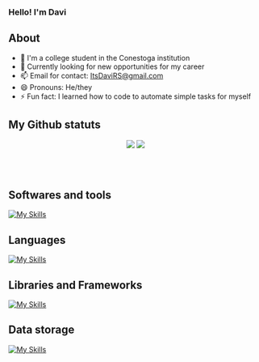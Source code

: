 ### Hello! I'm Davi

## About

- 🔭 I'm a college student in the Conestoga institution
- 🌱 Currently looking for new opportunities for my career
- 📫 Email for contact: ItsDaviRS@gmail.com
- 😄 Pronouns: He/they
- ⚡ Fun fact: I learned how to code to automate simple tasks for myself

## My Github statuts

<p align="center">
  <img src="https://gio-github-readme-stats.vercel.app/api?username=DaviRS0&theme=jolly&hide_border=true&show_icons=true&hide=issues&count_private=true&include_all_commits=true" />  
  <img src="github-readme-stats-rho-opal-62.vercel.app/api/top-langs/?username=DaviRS0&theme=jolly&hide_border=true&layout=compact&count_private=true&extra=pupperjs/core" />
</p>

  <br/><br/>

## Softwares and tools
[![My Skills](https://skillicons.dev/icons?i=git,github,blender,visualstudio,vscode,idea,pr)](https://skillicons.dev)

## Languages
[![My Skills](https://skillicons.dev/icons?i=cs,java,html,css,javascript,typescript,python,lua)](https://skillicons.dev)

## Libraries and Frameworks
[![My Skills](https://skillicons.dev/icons?i=dotnet,nextjs,nodejs,react)](https://skillicons.dev)

## Data storage
[![My Skills](https://skillicons.dev/icons?i=mysql,sqlite)](https://skillicons.dev)
